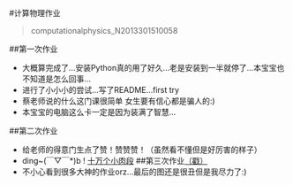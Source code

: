 #计算物理作业 
 >computationalphysics_N2013301510058

##第一次作业
*  大概算完成了…安装Python真的用了好久…老是安装到一半就停了…本宝宝也不知道是怎么回事…
*  进行了小小小的尝试…写了README…first try
*  蔡老师说的什么这门课很简单 女生要有信心都是骗人的:)
*  本宝宝的电脑这么卡一定是因为装满了智慧…

##第二次作业
*  给老师的得意门生点了赞！赞赞赞！（虽然看不懂但是好厉害的样子）
*  ding~(￣▽￣*)b
! [十万个小肉段](https://github.com/zhuchuchu/computationalphysics_N2013301510058/blob/master/img-7f9f9c577f855b0ceea271c30dcca00e.jpg)
##第三次作业[（戳）](https://github.com/zhuchuchu/computationalphysics_N2013301510058/blob/master/homework03.md)
*  不小心看到很多大神的作业orz…最后的图还是很丑但是我尽力了:)
